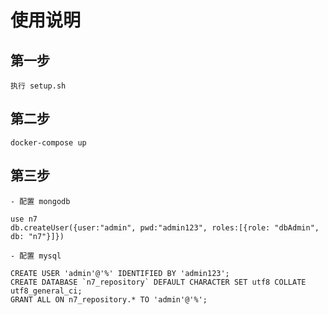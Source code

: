 # 使用说明

## 第一步

    执行 setup.sh

## 第二步

    docker-compose up

## 第三步

    - 配置 mongodb

    use n7
    db.createUser({user:"admin", pwd:"admin123", roles:[{role: "dbAdmin", db: "n7"}]})

    - 配置 mysql

    CREATE USER 'admin'@'%' IDENTIFIED BY 'admin123';
    CREATE DATABASE `n7_repository` DEFAULT CHARACTER SET utf8 COLLATE utf8_general_ci;
    GRANT ALL ON n7_repository.* TO 'admin'@'%';
